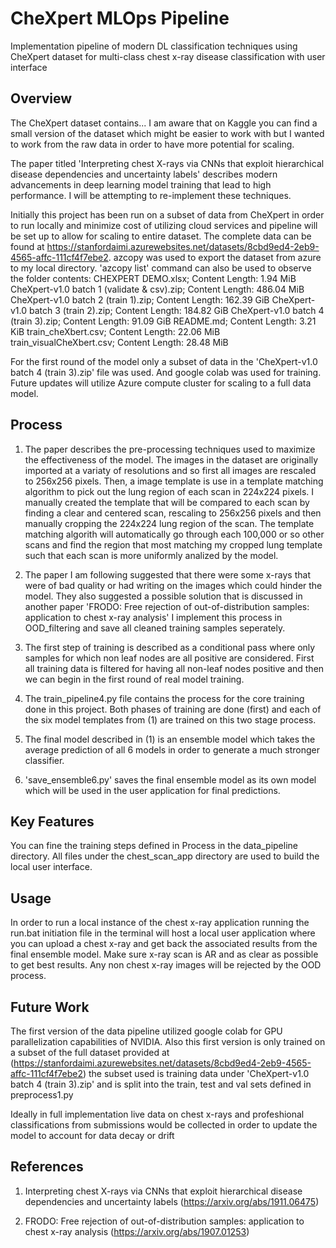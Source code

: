 # CheXpert MLOps Pipeline
Implementation pipeline of modern DL classification techniques using CheXpert dataset for multi-class chest x-ray disease classification with user interface

## Overview
The CheXpert dataset contains... I am aware that on Kaggle you can find a small version of the dataset which might be easier to work with but I wanted to work from the raw data in order to have more potential for scaling.

The paper titled 'Interpreting chest X-rays via CNNs that exploit hierarchical disease
dependencies and uncertainty labels' describes modern advancements in deep learning model training that lead to high performance. I will be attempting to re-implement these techniques.

Initially this project has been run on a subset of data from CheXpert in order to run locally and minimize cost of utilizing cloud services and pipeline will be set up to allow for scaling to entire dataset. The complete data can be found at 
https://stanfordaimi.azurewebsites.net/datasets/8cbd9ed4-2eb9-4565-affc-111cf4f7ebe2.
azcopy was used to export the dataset from azure to my local directory. 'azcopy list' command can also be used to observe the folder contents:
CHEXPERT DEMO.xlsx; Content Length: 1.94 MiB
CheXpert-v1.0 batch 1 (validate & csv).zip; Content Length: 486.04 MiB
CheXpert-v1.0 batch 2 (train 1).zip; Content Length: 162.39 GiB
CheXpert-v1.0 batch 3 (train 2).zip; Content Length: 184.82 GiB
CheXpert-v1.0 batch 4 (train 3).zip; Content Length: 91.09 GiB
README.md; Content Length: 3.21 KiB
train_cheXbert.csv; Content Length: 22.06 MiB
train_visualCheXbert.csv; Content Length: 28.48 MiB

For the first round of the model only a subset of data in the 'CheXpert-v1.0 batch 4 (train 3).zip' file was used. And google colab was used for training. Future updates will utilize Azure compute cluster for scaling to a full data model.

## Process
1. The paper describes the pre-processing techniques used to maximize the effectiveness of the model. The images in the dataset are originally imported at a variaty of resolutions and so first all images are rescaled to 256x256 pixels. Then, a image template is use in a template matching algorithm to pick out the lung region of each scan in 224x224 pixels. I manually created the template that will be compared to each scan by finding a clear and centered scan, rescaling to 256x256 pixels and then manually cropping the 224x224 lung region of the scan. The template matching algorith will automatically go through each 100,000 or so other scans and find the region that most matching my cropped lung template such that each scan is more uniformly analized by the model.

2. The paper I am following suggested that there were some x-rays that were of bad quality or had writing on the images which could hinder the model. They also suggested a possible solution that is discussed in another paper 'FRODO: Free rejection of out-of-distribution samples:
application to chest x-ray analysis'
I implement this process in OOD_filtering and save all cleaned training samples seperately.

3. The first step of training is described as a conditional pass where only samples for which non leaf nodes are all positive are considered. First all training data is filtered for having all non-leaf nodes positive and then we can begin in the first round of real model training.

4. The train_pipeline4.py file contains the process for the core training done in this project. Both phases of training are done (first) and each of the six model templates from (1) are trained on this two stage process.

5. The final model described in (1) is an ensemble model which takes the average prediction of all 6 models in order to generate a much stronger classifier.

6. 'save_ensemble6.py' saves the final ensemble model as its own model which will be used in the user application for final predictions.


## Key Features
You can fine the training steps defined in Process in the data_pipeline directory. All files under the chest_scan_app directory are used to build the local user interface.

## Usage
In order to run a local instance of the chest x-ray application running the run.bat initiation file in the terminal will host a local user application where you can upload a chest x-ray and get back the associated results from the final ensemble model. Make sure x-ray scan is AR and as clear as possible to get best results. Any non chest x-ray images will be rejected by the OOD process.

 ## Future Work
 The first version of the data pipeline utilized google colab for GPU parallelization capabilities of NVIDIA. Also this first version is only trained on a subset of the full dataset provided at (https://stanfordaimi.azurewebsites.net/datasets/8cbd9ed4-2eb9-4565-affc-111cf4f7ebe2)
 the subset used is training data under 'CheXpert-v1.0 batch 4 (train 3).zip' and is split into the train, test and val sets defined in preprocess1.py

 Ideally in full implementation live data on chest x-rays and profeshional classifications from submissions would be collected in order to update the model to account for data decay or drift

 ## References
 1. Interpreting chest X-rays via CNNs that exploit hierarchical disease dependencies and uncertainty labels (https://arxiv.org/abs/1911.06475)

 2. FRODO: Free rejection of out-of-distribution samples: application to chest x-ray analysis (https://arxiv.org/abs/1907.01253)
